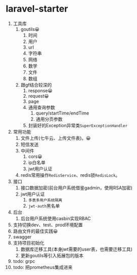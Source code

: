 # laravel-starter

1. 工具库
    1. goutils😀
        1. 时间
        2. 用户
        3. url
        4. 字符串
        5. 网络
        6. 数学
        7. 文件
        8. 数组
    2. 跟gf结合较深的
        1. response😀
        2. request😀
        3. page
        4. 通用查询参数
            1. query/startTime/endTime
            2. 通用分页参数
        5. 封装好的Exception异常类`SuperExceptionHandler`
2. 常用功能
    1. 文件上传(七牛云、上传文件表)。😀
    2. 短信发送
    3. 中间件
        1. cors😀
        2. ip白名单
        3. jwt用户认证
    4. redis常用操作`RedisService`、redis锁`RedisLock`。
3. 接口
    1. 接口数据加密(前台用户系统借鉴gadmin，使用RSA加密)
    2. jwt用户认证
        1. `多表多用户系统隔离`
        2. `jwt-auth`黑名单
4. 后台
    1. 后台用户系统使用casbin实现RBAC
5. 支持切换dev、test、prod环境配置
6. 路由文件的最佳实践😀
7. swagger
8. 支持项目初始化
    1. 数据库迁移工具(本身jwt需要的user表，也需要迁移工具)
    2. 更新goutils等引入拓展包的版本
9. todo: grpc
10. todo: 把prometheus集成进来

